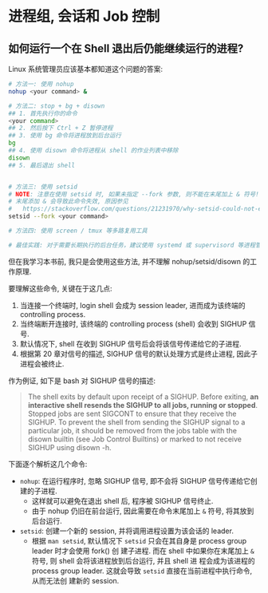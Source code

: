 # 进程组, 会话和 Job 控制

## 如何运行一个在 Shell 退出后仍能继续运行的进程?

Linux 系统管理员应该基本都知道这个问题的答案:

```bash
# 方法一: 使用 nohup
nohup <your command> &

# 方法二: stop + bg + disown
## 1. 首先执行你的命令
<your command>
## 2. 然后按下 Ctrl + Z 暂停进程
## 3. 使用 bg 命令将进程放到后台运行
bg
## 4. 使用 disown 命令将进程从 shell 的作业列表中移除
disown
## 5. 最后退出 shell


# 方法三: 使用 setsid
# NOTE: 注意在使用 setsid 时, 如果未指定 --fork 参数, 则不能在末尾加上 & 符号!
# 末尾添加 & 会导致此命令失效, 原因参见
#   https://stackoverflow.com/questions/21231970/why-setsid-could-not-exit-from-shell-script
setsid --fork <your command>

# 方法四: 使用 screen / tmux 等多路复用工具

# 最佳实践: 对于需要长期执行的后台任务，建议使用 systemd 或 supervisord 等进程管理工具
```

但在我学习本书前, 我只是会使用这些方法, 并不理解 nohup/setsid/disown 的工作原理.

要理解这些命令, 关键在于这几点:

1. 当连接一个终端时, login shell 会成为 session leader, 进而成为该终端的 controlling process.
1. 当终端断开连接时, 该终端的 controlling process (shell) 会收到 SIGHUP 信号.
1. 默认情况下, shell 在收到 SIGHUP 信号后会将该信号传递给它的子进程.
1. 根据第 20 章对信号的描述, SIGHUP 信号的默认处理方式是终止进程, 因此子进程会被终止.

作为例证, 如下是 bash 对 SIGHUP 信号的描述:

> The shell exits by default upon receipt of a SIGHUP. Before exiting, **an interactive shell
> resends the SIGHUP to all jobs, running or stopped**. Stopped jobs are sent SIGCONT to ensure that
> they receive the SIGHUP. To prevent the shell from sending the SIGHUP signal to a particular job,
> it should be removed from the jobs table with the disown builtin (see Job Control Builtins) or
> marked to not receive SIGHUP using disown -h.

下面逐个解析这几个命令:

- `nohup`: 在运行程序时, 忽略 SIGHUP 信号, 即不会将 SIGHUP 信号传递给它创建的子进程.
  - 这样就可以避免在退出 shell 后, 程序被 SIGHUP 信号终止.
  - 由于 nohup 仍旧在前台运行, 因此需要在命令末尾加上 `&` 符号, 将其放到后台运行.
- `setsid`: 创建一个新的 session, 并将调用进程设置为该会话的 leader.
  - 根据 `man setsid`, 默认情况下 `setsid` 只会在其自身是 process group leader 时才会使用 fork() 创
    建子进程. 而在 shell 中如果你在末尾加上 `&` 符号, 则 shell 会将该进程放到后台运行, 并且 shell 进
    程会成为该进程的 process group leader. 这就会导致 `setsid` 直接在当前进程中执行命令, 从而无法创
    建新的 session.
